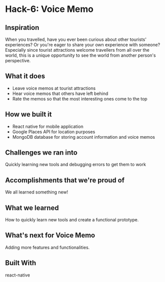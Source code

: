 # Hack-6: Voice Memo

## Inspiration
When you travelled, have you ever been curious about other tourists' experiences? Or you're eager to share your own experience with someone? Especially since tourist attractions welcome travellers from all over the world, this is a unique opportunity to see the world from another person's perspective.

## What it does
- Leave voice memos at tourist attractions
- Hear voice memos that others have left behind
- Rate the memos so that the most interesting ones come to the top

## How we built it
- React native for mobile application
- Google Places API for location purposes
- MongoDB database for storing account information and voice memos

## Challenges we ran into
Quickly learning new tools and debugging errors to get them to work

## Accomplishments that we're proud of
We all learned something new!

## What we learned
How to quickly learn new tools and create a functional prototype.

## What's next for Voice Memo
Adding more features and functionalities.

## Built With
react-native
